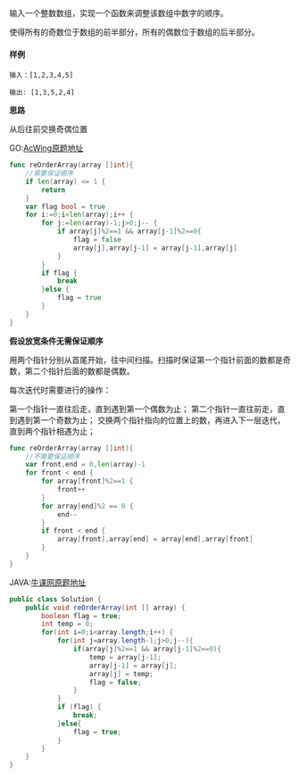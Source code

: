 输入一个整数数组，实现一个函数来调整该数组中数字的顺序。

使得所有的奇数位于数组的前半部分，所有的偶数位于数组的后半部分。

#### 样例

```
输入：[1,2,3,4,5]

输出: [1,3,5,2,4]
```

**思路**

从后往前交换奇偶位置

GO:[AcWing原题地址](https://www.acwing.com/problem/content/30/)

```go
func reOrderArray(array []int){
    //需要保证顺序
    if len(array) <= 1 {
        return
    }
    var flag bool = true
    for i:=0;i<len(array);i++ {
        for j:=len(array)-1;j>0;j-- {
            if array[j]%2==1 && array[j-1]%2==0{
                flag = false
                array[j],array[j-1] = array[j-1],array[j]
            }
        }
        if flag {
            break
        }else {
            flag = true
        }
    }
}
```

**假设放宽条件无需保证顺序** 

用两个指针分别从首尾开始，往中间扫描。扫描时保证第一个指针前面的数都是奇数，第二个指针后面的数都是偶数。

每次迭代时需要进行的操作：

第一个指针一直往后走，直到遇到第一个偶数为止；
第二个指针一直往前走，直到遇到第一个奇数为止；
交换两个指针指向的位置上的数，再进入下一层迭代，直到两个指针相遇为止；

```go
func reOrderArray(array []int){
    //不需要保证顺序
    var front,end = 0,len(array)-1
    for front < end {
        for array[front]%2==1 {
            front++
        }
        for array[end]%2 == 0 {
            end--
        }
        if front < end {
            array[front],array[end] = array[end],array[front]
        }
    }
}
```



JAVA:[牛课网原题地址](https://www.nowcoder.com/practice/beb5aa231adc45b2a5dcc5b62c93f593?tpId=13&tqId=11166&tPage=1&rp=1&ru=/ta/coding-interviews&qru=/ta/coding-interviews/question-ranking)

```java
public class Solution {
    public void reOrderArray(int [] array) {
        boolean flag = true;
        int temp = 0;
        for(int i=0;i<array.length;i++) {
            for(int j=array.length-1;j>0;j--){
                if(array[j]%2==1 && array[j-1]%2==0){
                    temp = array[j-1];
                    array[j-1] = array[j];
                    array[j] = temp;
                    flag = false;
                }
            }
            if (flag) {
                break;
            }else{
                flag = true;
            }
        }
    }
}
```

